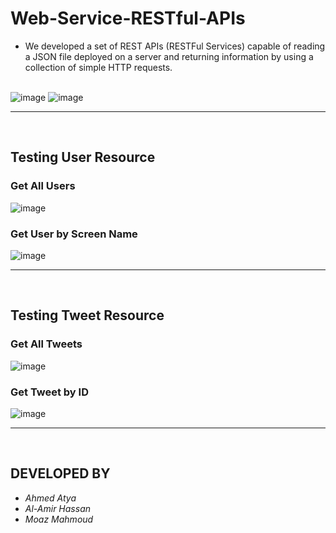 # Web-Service-RESTful-APIs

- We developed a set of REST APIs (RESTFul Services) capable of reading a JSON file deployed on a server and returning information by using a collection of simple HTTP requests. <br> <br>


![image](https://user-images.githubusercontent.com/64374947/148657665-a8c8c7f4-9573-4c3e-b4db-bcdfdd338b8e.png)
![image](https://user-images.githubusercontent.com/64374947/148657695-0753fe8f-11ce-4370-a240-f41467c2ee24.png)

----------------------------------------------------------------------------------------------------------------------
<br>

## Testing User Resource
### Get All Users
![image](https://user-images.githubusercontent.com/64374947/148657793-e115ea05-a91b-4971-ad4c-66b630c53f56.png)

### Get User by Screen Name
![image](https://user-images.githubusercontent.com/64374947/148657826-e9b36f5d-f719-4f72-8e7a-2cacdd1a8da3.png)


----------------------------------------------------------------------------------------------------------------------
<br>

## Testing Tweet Resource
### Get All Tweets
![image](https://user-images.githubusercontent.com/64374947/148657879-abb01769-da75-4a1b-a463-c9fafb0bc7a3.png)

### Get Tweet by ID
![image](https://user-images.githubusercontent.com/64374947/148657913-207089c4-f644-46d1-942b-d6bf3b02144c.png)

----------------------------------------------------------------------------------------------------------------------
<br>

## DEVELOPED BY
* *Ahmed Atya*
* *Al-Amir Hassan*
* *Moaz Mahmoud*
